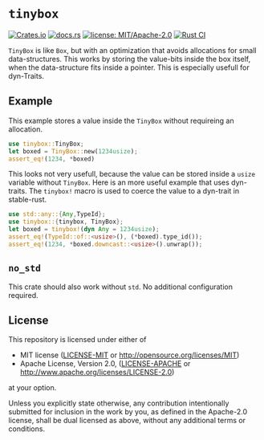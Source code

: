 # `tinybox`

[![Crates.io](https://img.shields.io/crates/v/tinybox.svg?label=tinybox)](https://crates.io/crates/tinybox)
[![docs.rs](https://docs.rs/tinybox/badge.svg)](https://docs.rs/tinybox/)
[![license: MIT/Apache-2.0](https://img.shields.io/badge/license-MIT%2FApache--2.0-blue.svg)](#license)
[![Rust CI](https://github.com/HellButcher/tinybox-rs/actions/workflows/rust.yml/badge.svg)](https://github.com/HellButcher/tinybox-rs/actions/workflows/rust.yml)

<!-- Short Introduction -->
`TinyBox` is like `Box`, but with an optimization that avoids allocations for small data-structures. This works by storing the value-bits inside the box itself, when the data-structure fits inside a pointer. This is especially usefull for dyn-Traits.

## Example

This example stores a value inside the `TinyBox` without requireing an allocation.
```rust
use tinybox::TinyBox;
let boxed = TinyBox::new(1234usize);
assert_eq!(1234, *boxed)
```

This looks not very usefull, because the value can be stored inside a `usize` variable without `TinyBox`. Here is an more useful example that uses dyn-traits. The `tinybox!` macro is used to coerce the value to a dyn-trait in stable-rust.
```rust
use std::any::{Any,TypeId};
use tinybox::{tinybox, TinyBox};
let boxed = tinybox!(dyn Any = 1234usize);
assert_eq!(TypeId::of::<usize>(), (*boxed).type_id());
assert_eq!(1234, *boxed.downcast::<usize>().unwrap());
```


## `no_std`

This crate should also work without `std`. No additional configuration required.

## License

[license]: #license

This repository is licensed under either of

* MIT license ([LICENSE-MIT] or <http://opensource.org/licenses/MIT>)
* Apache License, Version 2.0, ([LICENSE-APACHE] or <http://www.apache.org/licenses/LICENSE-2.0>)

at your option.

Unless you explicitly state otherwise, any contribution intentionally submitted
for inclusion in the work by you, as defined in the Apache-2.0 license, shall be
dual licensed as above, without any additional terms or conditions.

[LICENSE-MIT]: ../../LICENSE-MIT
[LICENSE-APACHE]: ../../LICENSE-APACHE
